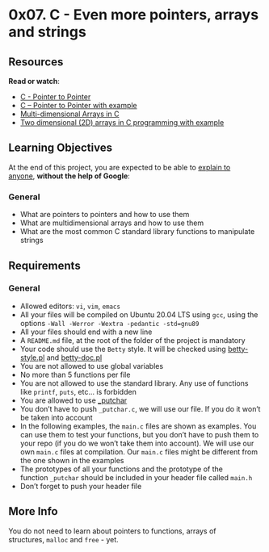 <h1 class="gap">0x07. C - Even more pointers, arrays and strings</h1>
<h2>Resources</h2>
<p><strong>Read or watch</strong>:</p>
<ul>
<li><a title="C - Pointer to Pointer" href="https://intranet.hbtn.io/rltoken/97ic1ots5Y44UW4c5HBtRQ" target="_blank" rel="noopener">C - Pointer to Pointer</a></li>
<li><a title="C &ndash; Pointer to Pointer with example" href="https://intranet.hbtn.io/rltoken/SLQf1I04zyLrA0OYFgXzlg" target="_blank" rel="noopener">C &ndash; Pointer to Pointer with example</a></li>
<li><a title="Multi-dimensional Arrays in C" href="https://intranet.hbtn.io/rltoken/OINOASSTk6-D9PqX2oZZYw" target="_blank" rel="noopener">Multi-dimensional Arrays in C</a></li>
<li><a title="Two dimensional (2D) arrays in C programming with example" href="https://intranet.hbtn.io/rltoken/czf9xxN9_8ISUNWTsLfBcw" target="_blank" rel="noopener">Two dimensional (2D) arrays in C programming with example</a></li>
</ul>
<h2>Learning Objectives</h2>
<p>At the end of this project, you are expected to be able to&nbsp;<a title="explain to anyone" href="https://intranet.hbtn.io/rltoken/N_QWLE8qj0RMCvNF0XjdKA" target="_blank" rel="noopener">explain to anyone</a>,&nbsp;<strong>without the help of Google</strong>:</p>
<h3>General</h3>
<ul>
<li>What are pointers to pointers and how to use them</li>
<li>What are multidimensional arrays and how to use them</li>
<li>What are the most common C standard library functions to manipulate strings</li>
</ul>
<h2>Requirements</h2>
<h3>General</h3>
<ul>
<li>Allowed editors:&nbsp;<code>vi</code>,&nbsp;<code>vim</code>,&nbsp;<code>emacs</code></li>
<li>All your files will be compiled on Ubuntu 20.04 LTS using&nbsp;<code>gcc</code>, using the options&nbsp;<code>-Wall -Werror -Wextra -pedantic -std=gnu89</code></li>
<li>All your files should end with a new line</li>
<li>A&nbsp;<code>README.md</code>&nbsp;file, at the root of the folder of the project is mandatory</li>
<li>Your code should use the&nbsp;<code>Betty</code>&nbsp;style. It will be checked using&nbsp;<a title="betty-style.pl" href="https://github.com/holbertonschool/Betty/blob/master/betty-style.pl" target="_blank" rel="noopener">betty-style.pl</a>&nbsp;and&nbsp;<a title="betty-doc.pl" href="https://github.com/holbertonschool/Betty/blob/master/betty-doc.pl" target="_blank" rel="noopener">betty-doc.pl</a></li>
<li>You are not allowed to use global variables</li>
<li>No more than 5 functions per file</li>
<li>You are not allowed to use the standard library. Any use of functions like&nbsp;<code>printf</code>,&nbsp;<code>puts</code>, etc&hellip; is forbidden</li>
<li>You are allowed to use&nbsp;<a title="_putchar" href="https://github.com/holbertonschool/_putchar.c/blob/master/_putchar.c" target="_blank" rel="noopener">_putchar</a></li>
<li>You don&rsquo;t have to push&nbsp;<code>_putchar.c</code>, we will use our file. If you do it won&rsquo;t be taken into account</li>
<li>In the following examples, the&nbsp;<code>main.c</code>&nbsp;files are shown as examples. You can use them to test your functions, but you don&rsquo;t have to push them to your repo (if you do we won&rsquo;t take them into account). We will use our own&nbsp;<code>main.c</code>&nbsp;files at compilation. Our&nbsp;<code>main.c</code>&nbsp;files might be different from the one shown in the examples</li>
<li>The prototypes of all your functions and the prototype of the function&nbsp;<code>_putchar</code>&nbsp;should be included in your header file called&nbsp;<code>main.h</code></li>
<li>Don&rsquo;t forget to push your header file</li>
</ul>
<h2>More Info</h2>
<p>You do not need to learn about pointers to functions, arrays of structures,&nbsp;<code>malloc</code>&nbsp;and&nbsp;<code>free</code>&nbsp;- yet.</p>
